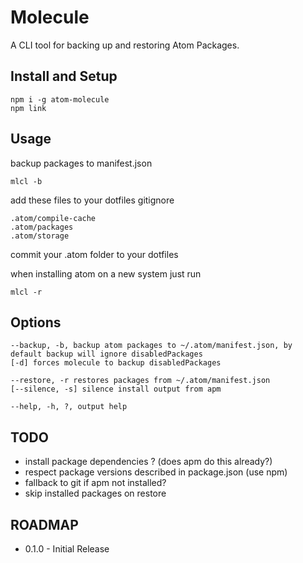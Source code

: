 Molecule
========

A CLI tool for backing up and restoring Atom Packages.

## Install and Setup

```
npm i -g atom-molecule
npm link
```

## Usage

backup packages to manifest.json

```
mlcl -b
```
add these files to your dotfiles gitignore

```
.atom/compile-cache
.atom/packages
.atom/storage
```

commit your .atom folder to your dotfiles

when installing atom on a new system just run

```
mlcl -r
```

## Options

```
--backup, -b, backup atom packages to ~/.atom/manifest.json, by default backup will ignore disabledPackages
[-d] forces molecule to backup disabledPackages

--restore, -r restores packages from ~/.atom/manifest.json
[--silence, -s] silence install output from apm

--help, -h, ?, output help
```

## TODO

* install package dependencies ? (does apm do this already?)
* respect package versions described in package.json (use npm)
* fallback to git if apm not installed?
* skip installed packages on restore

## ROADMAP

* 0.1.0 - Initial Release
